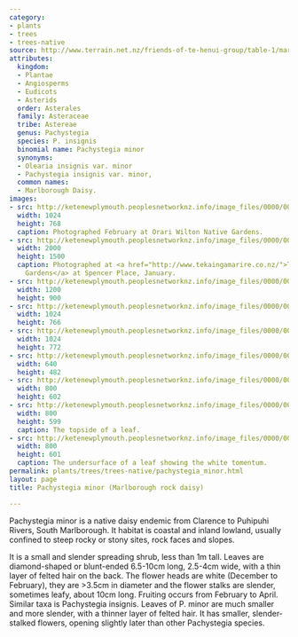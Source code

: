 ```yaml
---
category:
- plants
- trees
- trees-native
source: http://www.terrain.net.nz/friends-of-te-henui-group/table-1/marlborough-daisy-pachystegia-minor.html
attributes:
  kingdom:
  - Plantae
  - Angiosperms
  - Eudicots
  - Asterids
  order: Asterales
  family: Asteraceae
  tribe: Astereae
  genus: Pachystegia
  species: P. insignis
  binomial name: Pachystegia minor
  synonyms:
  - Olearia insignis var. minor
  - Pachystegia insignis var. minor,
  common names:
  - Marlborough Daisy.
images:
- src: http://ketenewplymouth.peoplesnetworknz.info/image_files/0000/0009/5793/Pachystegia_minor__Marlborough_Daisy.JPG
  width: 1024
  height: 768
  caption: Photographed February at Orari Wilton Native Gardens.
- src: http://ketenewplymouth.peoplesnetworknz.info/image_files/0000/0006/2749/Pachystegia_minor__Marlborough_Daisy_.JPG
  width: 2000
  height: 1500
  caption: Photographed at <a href="http://www.tekaingamarire.co.nz/">Te Kainga Marire
    Gardens</a> at Spencer Place, January. 
- src: http://ketenewplymouth.peoplesnetworknz.info/image_files/0000/0009/5798/Pachystegia_minor__Marlborough_Daisy-001.JPG
  width: 1200
  height: 900
- src: http://ketenewplymouth.peoplesnetworknz.info/image_files/0000/0009/5788/Pachystegia_minor-002.JPG
  width: 1024
  height: 766
- src: http://ketenewplymouth.peoplesnetworknz.info/image_files/0000/0002/6619/Pachystegia_minor.JPG
  width: 1024
  height: 772
- src: http://ketenewplymouth.peoplesnetworknz.info/image_files/0000/0002/6624/Pachystegia_minor-001.JPG
  width: 640
  height: 482
- src: http://ketenewplymouth.peoplesnetworknz.info/image_files/0000/0002/6634/Pachystegia_minor-003.JPG
  width: 800
  height: 602
- src: http://ketenewplymouth.peoplesnetworknz.info/image_files/0000/0009/5803/Pachystegia_minor__Marlborough_Daisy-003.JPG
  width: 800
  height: 599
  caption: The topside of a leaf.
- src: http://ketenewplymouth.peoplesnetworknz.info/image_files/0000/0006/2744/Pachystegia_minor__Marlborough_Daisy_-002.JPG
  width: 800
  height: 601
  caption: The undersurface of a leaf showing the white tomentum.
permalink: plants/trees/trees-native/pachystegia_minor.html
layout: page
title: Pachystegia minor (Marlborough rock daisy)

---
```

Pachystegia minor is a native daisy endemic from Clarence to Puhipuhi Rivers, South Marlborough. It habitat is coastal and inland lowland, usually confined to steep rocky or stony sites, rock faces and slopes.

It is a small and slender spreading shrub, less than 1m tall. Leaves are diamond-shaped or blunt-ended 6.5-10cm long, 2.5-4cm wide, with a thin layer of felted hair on the back. 
The flower heads are white (December to February), they are &gt;3.5cm in diameter and the flower stalks are slender, sometimes leafy, about 10cm long. Fruiting occurs from February to April.
Similar taxa is Pachystegia insignis. Leaves of P. minor are much smaller and more slender, with a thinner layer of felted hair. It has smaller, slender-stalked flowers, opening slightly later than other Pachystegia species.
